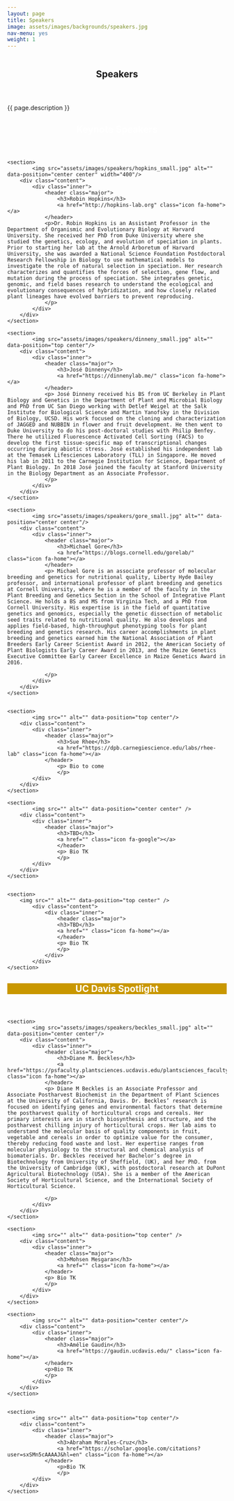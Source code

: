 ```yaml
---
layout: page
title: Speakers
image: assets/images/backgrounds/speakers.jpg
nav-menu: yes
weight: 1
---
```


<!-- Banner -->
<!-- Note: The "styleN" class below should match that of the header element. -->
<section id="banner" class="style2">
	<div class="inner">
		<span class="image">
			<img src="{{ site.baseurl }}/{{ page.image }}" alt="" />
		</span>
		<header class="major">
			<h1>Speakers</h1>
		</header>
		<div class="content">
			<p>{{ page.description }}</p>
		</div>
	</div>
</section>

<!-- Main -->
<div id="main">

<!-- One -->
<section id="one">
	<div class="inner">
		<header class="major">
        <h1 style="color:#ffffff;"> Keynote Speakers</h1>
		</header>
	</div>
</section>

<!-- Two -->

<section id="two" class="spotlights">

	<section>
            <img src="assets/images/speakers/hopkins_small.jpg" alt="" data-position="center center" width="400"/>
		<div class="content">
			<div class="inner">
				<header class="major">
					<h3>Robin Hopkins</h3>
                    <a href="http://hopkins-lab.org" class="icon fa-home"></a>
				</header>
				<p>Dr. Robin Hopkins is an Assistant Professor in the Department of Organismic and Evolutionary Biology at Harvard University. She received her PhD from Duke University where she studied the genetics, ecology, and evolution of speciation in plants.  Prior to starting her lab at the Arnold Arboretum of Harvard University, she was awarded a National Science Foundation Postdoctoral Research Fellowship in Biology to use mathematical models to investigate the role of natural selection in speciation. Her research characterizes and quantifies the forces of selection, gene flow, and mutation during the process of speciation. She integrates genetic, genomic, and field bases research to understand the ecological and evolutionary consequences of hybridization, and how closely related plant lineages have evolved barriers to prevent reproducing.
				</p>
			</div>
		</div>
	</section>

	<section>
			<img src="assets/images/speakers/dinneny_small.jpg" alt="" data-position="top center"/>
		<div class="content">
			<div class="inner">
				<header class="major">
					<h3>José Dinneny</h3>
                    <a href="https://dinnenylab.me/" class="icon fa-home"></a>
				</header>
				<p> José Dinneny received his BS from UC Berkeley in Plant Biology and Genetics in the Department of Plant and Microbial Biology and PhD from UC San Diego working with Detlef Weigel at the Salk Institute for Biological Science and Martin Yanofsky in the Division of Biology, UCSD. His work focused on the cloning and characterization of JAGGED and NUBBIN in flower and fruit development. He then went to Duke University to do his post-doctoral studies with Philip Benfey. There he utilized Fluorescence Activated Cell Sorting (FACS) to develop the first tissue-specific map of transcriptional changes occurring during abiotic stress. José established his independent lab at the Temasek Lifesciences Laboratory (TLL) in Singapore. He moved his lab in 2011 to the Carnegie Institution for Science, Department of Plant Biology. In 2018 José joined the faculty at Stanford University in the Biology Department as an Associate Professor.
				</p>
			</div>
		</div>
	</section>

    <section>
            <img src="assets/images/speakers/gore_small.jpg" alt="" data-position="center center"/>
        <div class="content">
            <div class="inner">
                <header class="major">
                    <h3>Michael Gore</h3>
                    <a href="https://blogs.cornell.edu/gorelab/" class="icon fa-home"></a>
                </header>
                <p> Michael Gore is an associate professor of molecular breeding and genetics for nutritional quality, Liberty Hyde Bailey professor, and international professor of plant breeding and genetics at Cornell University, where he is a member of the faculty in the Plant Breeding and Genetics Section in the School of Integrative Plant Science. He holds a BS and MS from Virginia Tech, and a PhD from Cornell University. His expertise is in the field of quantitative genetics and genomics, especially the genetic dissection of metabolic seed traits related to nutritional quality. He also develops and applies field-based, high-throughput phenotyping tools for plant breeding and genetics research. His career accomplishments in plant breeding and genetics earned him the National Association of Plant Breeders Early Career Scientist Award in 2012, the American Society of Plant Biologists Early Career Award in 2013, and the Maize Genetics Executive Committee Early Career Excellence in Maize Genetics Award in 2016.

                </p>
            </div>
        </div>
    </section>


    <section>
            <img src="" alt="" data-position="top center"/>
        <div class="content">
            <div class="inner">
                <header class="major">
                    <h3>Sue Rhee</h3>
                    <a href="https://dpb.carnegiescience.edu/labs/rhee-lab" class="icon fa-home"></a>
                </header>
                    <p> Bio to come
                    </p>
            </div>
        </div>
    </section>

    <section>
            <img src="" alt="" data-position="center center" />
        <div class="content">
            <div class="inner">
                <header class="major">
                    <h3>TBD</h3>
                    <a href="" class="icon fa-google"></a>
                    </header>
                    <p> Bio TK
                    </p>
            </div>
        </div>
    </section>


    <section>
        <img src="" alt="" data-position="top center" />
            <div class="content">
                <div class="inner">
                    <header class="major">
                    <h3>TBD</h3>
                    <a href="" class="icon fa-home"></a>
                    </header>
                    <p> Bio TK
                    </p>
                </div>
            </div>
    </section>

</section>

<!-- Three -->
<section id="three" style="background-color:#c99700;>
	<div class="inner">
		<header class="major">
        <h1 style="color:#ffffff;"> UC Davis Spotlight</h1>
		</header>
	</div>
</section>

<!-- Four -->

<section id="four" class="spotlights">

	<section>
            <img src="assets/images/speakers/beckles_small.jpg" alt="" data-position="center center"/>
		<div class="content">
			<div class="inner">
				<header class="major">
					<h3>Diane M. Beckles</h3>
                    <a href="https://psfaculty.plantsciences.ucdavis.edu/plantsciences_faculty/beckles/index.html" class="icon fa-home"></a>
				</header>
				<p> Diane M Beckles is an Associate Professor and Associate Postharvest Biochemist in the Department of Plant Sciences at the University of California, Davis. Dr. Beckles’ research is focused on identifying genes and environmental factors that determine the postharvest quality of horticultural crops and cereals. Her primary interests are in starch biosynthesis and structure, and the postharvest chilling injury of horticultural crops. Her lab aims to understand the molecular basis of quality components in fruit, vegetable and cereals in order to optimize value for the consumer, thereby reducing food waste and lost. Her expertise ranges from molecular physiology to the structural and chemical analysis of biomaterials. Dr. Beckles received her Bachelor’s degree in Biotechnology from University of Sheffield, (UK), and her PhD. from the University of Cambridge (UK), with postdoctoral research at DuPont Agricultural Biotechnology (USA). She is a member of the American Society of Horticultural Science, and the International Society of Horticultural Science.

				</p>
			</div>
		</div>
	</section>

	<section>
			<img src="" alt="" data-position="top center" />
		<div class="content">
			<div class="inner">
				<header class="major">
					<h3>Mohsen Mesgaran</h3>
                    <a href="" class="icon fa-home"></a>
				</header>
				<p> Bio TK
				</p>
			</div>
		</div>
	</section>

    <section>
            <img src="" alt="" data-position="center center"/>
        <div class="content">
            <div class="inner">
                <header class="major">
                    <h3>Amélie Gaudin</h3>
                    <a href="https://gaudin.ucdavis.edu/" class="icon fa-home"></a>
                </header>
                <p>Bio TK
                </p>
            </div>
        </div>
    </section>


    <section>
            <img src="" alt="" data-position="top center"/>
        <div class="content">
            <div class="inner">
                <header class="major">
                    <h3>Abraham Morales-Cruz</h3>
                    <a href="https://scholar.google.com/citations?user=sxSMn5cAAAAJ&hl=en" class="icon fa-home"></a>
                </header>
                    <p>Bio TK
                    </p>
            </div>
        </div>
    </section>
</section>

</div>
